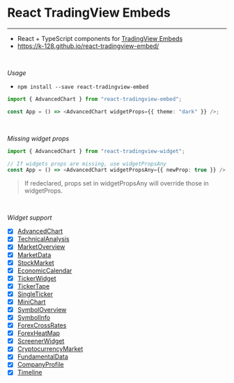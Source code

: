 # React TradingView Embeds

---

- React + TypeScript components for [TradingView Embeds](https://www.tradingview.com/widget/)
- <https://k-128.github.io/react-tradingview-embed/>

<br />

_Usage_

- `npm install --save react-tradingview-embed`

```ts
import { AdvancedChart } from "react-tradingview-embed";

const App = () => <AdvancedChart widgetProps={{ theme: "dark" }} />;
```

<br />

_Missing widget props_

```ts
import { AdvancedChart } from "react-tradingview-widget";

// If widgets props are missing, use widgetPropsAny
const App = () => <AdvancedChart widgetPropsAny={{ newProp: true }} />;
```

> If redeclared, props set in widgetPropsAny will override those in widgetProps.

<br />

_Widget support_

- [x] [AdvancedChart](https://www.tradingview.com/widget/advanced-chart/)
- [x] [TechnicalAnalysis](https://www.tradingview.com/widget/technical-analysis/)
- [x] [MarketOverview](https://www.tradingview.com/widget/market-overview/)
- [x] [MarketData](https://www.tradingview.com/widget/market-quotes/)
- [x] [StockMarket](https://www.tradingview.com/widget/market-movers/)
- [x] [EconomicCalendar](https://www.tradingview.com/widget/economic-calendar/)
- [x] [TickerWidget](https://www.tradingview.com/widget/ticker/)
- [x] [TickerTape](https://www.tradingview.com/widget/ticker-tape/)
- [x] [SingleTicker](https://www.tradingview.com/widget/single-ticker/)
- [x] [MiniChart](https://www.tradingview.com/widget/mini-chart/)
- [x] [SymbolOverview](https://www.tradingview.com/widget/symbol-overview/)
- [x] [SymbolInfo](https://www.tradingview.com/widget/symbol-info/)
- [x] [ForexCrossRates](https://www.tradingview.com/widget/forex-cross-rates/)
- [x] [ForexHeatMap](https://www.tradingview.com/widget/forex-heat-map/)
- [x] [ScreenerWidget](https://www.tradingview.com/widget/screener/)
- [x] [CryptocurrencyMarket](https://www.tradingview.com/widget/crypto-mkt-screener/)
- [x] [FundamentalData](https://www.tradingview.com/widget/fundamental-data/)
- [x] [CompanyProfile](https://www.tradingview.com/widget/symbol-profile/)
- [x] [Timeline](https://www.tradingview.com/widget/timeline/)

<br />

